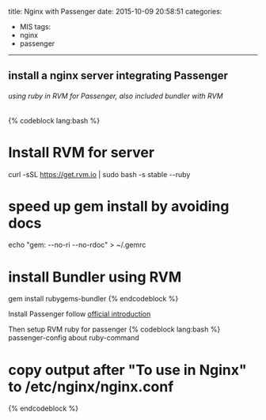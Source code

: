 title: Nginx with Passenger
date: 2015-10-09 20:58:51
categories:
- MIS
tags:
- nginx
- passenger
---

## install a nginx server integrating Passenger
###### using ruby in RVM for Passenger, also included bundler with RVM

{% codeblock lang:bash %}
# Install RVM for server
curl -sSL https://get.rvm.io | sudo bash -s stable --ruby

# speed up gem install by avoiding docs
echo "gem: --no-ri --no-rdoc" > ~/.gemrc

# install Bundler using RVM
gem install rubygems-bundler
{% endcodeblock %}

Install Passenger follow [official introduction](https://www.phusionpassenger.com/library/install/nginx/install/oss/)

Then setup RVM ruby for passenger
{% codeblock lang:bash %}
passenger-config about ruby-command
# copy output after "To use in Nginx" to /etc/nginx/nginx.conf
{% endcodeblock %}